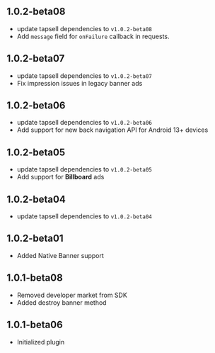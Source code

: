 ## 1.0.2-beta08

- update tapsell dependencies to `v1.0.2-beta08`
- Add `message` field for `onFailure` callback in requests.

## 1.0.2-beta07

- update tapsell dependencies to `v1.0.2-beta07`
- Fix impression issues in legacy banner ads

## 1.0.2-beta06

- update tapsell dependencies to `v1.0.2-beta06`
- Add support for new back navigation API for Android 13+ devices

## 1.0.2-beta05

- update tapsell dependencies to `v1.0.2-beta05`
- Add support for **Billboard** ads

## 1.0.2-beta04

- update tapsell dependencies to `v1.0.2-beta04`

## 1.0.2-beta01

- Added Native Banner support

## 1.0.1-beta08

- Removed developer market from SDK
- Added destroy banner method

## 1.0.1-beta06

- Initialized plugin
